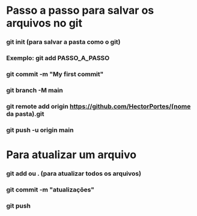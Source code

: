 # Passo a passo para salvar os arquivos no git
### git init (para salvar a pasta como o git)
### Exemplo: git add PASSO_A_PASSO
### git commit -m "My first commit"
### git branch -M main
### git remote add origin https://github.com/HectorPortes/(nome da pasta).git
### git push -u origin main

# Para atualizar um arquivo
### git add <arquivo> ou . (para atualizar todos os arquivos)
### git commit -m "atualizações"
### git push